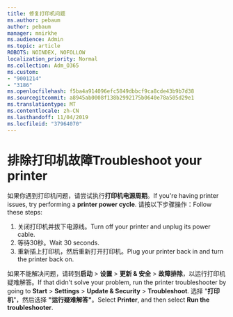 ```yaml
---
title: 修复打印机问题
ms.author: pebaum
author: pebaum
manager: mnirkhe
ms.audience: Admin
ms.topic: article
ROBOTS: NOINDEX, NOFOLLOW
localization_priority: Normal
ms.collection: Adm_O365
ms.custom:
- "9001214"
- "3186"
ms.openlocfilehash: f5ba4a914096efc5849dbbcf9ca8cde43b9b7d38
ms.sourcegitcommit: a8945ab0008f138b2992175b0640e78a505d29e1
ms.translationtype: MT
ms.contentlocale: zh-CN
ms.lasthandoff: 11/04/2019
ms.locfileid: "37964070"
---
```

# <a name="troubleshoot-your-printer"></a><span data-ttu-id="5e784-102">排除打印机故障</span><span class="sxs-lookup"><span data-stu-id="5e784-102">Troubleshoot your printer</span></span>

<span data-ttu-id="5e784-103">如果你遇到打印机问题，请尝试执行**打印机电源周期**。</span><span class="sxs-lookup"><span data-stu-id="5e784-103">If you're having printer issues, try performing a **printer power cycle**.</span></span> <span data-ttu-id="5e784-104">请按以下步骤操作：</span><span class="sxs-lookup"><span data-stu-id="5e784-104">Follow these steps:</span></span>

1. <span data-ttu-id="5e784-105">关闭打印机并拔下电源线。</span><span class="sxs-lookup"><span data-stu-id="5e784-105">Turn off your printer and unplug its power cable.</span></span>
2. <span data-ttu-id="5e784-106">等待30秒。</span><span class="sxs-lookup"><span data-stu-id="5e784-106">Wait 30 seconds.</span></span>
3. <span data-ttu-id="5e784-107">重新插上打印机，然后重新打开打印机。</span><span class="sxs-lookup"><span data-stu-id="5e784-107">Plug your printer back in and turn the printer back on.</span></span>

<span data-ttu-id="5e784-108">如果不能解决问题，请转到**启动** > **设置** > **更新 & 安全** > **故障排除**，以运行打印机疑难解答。</span><span class="sxs-lookup"><span data-stu-id="5e784-108">If that didn't solve your problem, run the printer troubleshooter by going to **Start** > **Settings** > **Update & Security** > **Troubleshoot**.</span></span> <span data-ttu-id="5e784-109">选择 "**打印机**"，然后选择 **"运行疑难解答"**。</span><span class="sxs-lookup"><span data-stu-id="5e784-109">Select **Printer**, and then select **Run the troubleshooter**.</span></span>